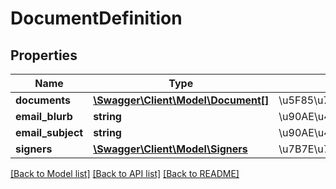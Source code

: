 # DocumentDefinition

## Properties
Name | Type | Description | Notes
------------ | ------------- | ------------- | -------------
**documents** | [**\Swagger\Client\Model\Document[]**](Document.md) | \u5F85\u7B7E\u7F72\u7684\u6587\u6863\u5217\u8868 | 
**email_blurb** | **string** | \u90AE\u4EF6\u7B80\u4ECB | [optional] 
**email_subject** | **string** | \u90AE\u4EF6\u4E3B\u9898 | [optional] 
**signers** | [**\Swagger\Client\Model\Signers**](Signers.md) | \u7B7E\u7F72\u4EBA | [optional] 

[[Back to Model list]](../README.md#documentation-for-models) [[Back to API list]](../README.md#documentation-for-api-endpoints) [[Back to README]](../README.md)


